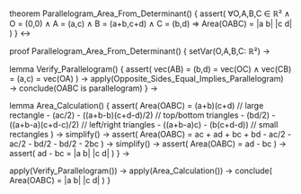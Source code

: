 theorem Parallelogram_Area_From_Determinant() {
  assert(
    ∀O,A,B,C ∈ ℝ² ∧
    O = (0,0) ∧ 
    A = (a,c) ∧
    B = (a+b,c+d) ∧ 
    C = (b,d) ⇒
    Area(OABC) = |a b|
                  |c d|
  )
} ↔

proof Parallelogram_Area_From_Determinant() {
  setVar(O,A,B,C: ℝ²) →
  
  lemma Verify_Parallelogram() {
    assert(
      vec(AB) = (b,d) = vec(OC) ∧
      vec(CB) = (a,c) = vec(OA)
    ) →
    apply(Opposite_Sides_Equal_Implies_Parallelogram) →
    conclude(OABC is parallelogram)
  } →

  lemma Area_Calculation() {
    assert(
      Area(OABC) = 
      (a+b)(c+d)                              // large rectangle
      - (ac/2) - ((a+b-b)(c+d-d)/2)          // top/bottom triangles
      - (bd/2) - ((a+b-a)(c+d-c)/2)          // left/right triangles
      - ((a+b-a)c) - (b(c+d-d))              // small rectangles
    ) →
    simplify() →
    assert(
      Area(OABC) = ac + ad + bc + bd - ac/2 - ac/2 - bd/2 - bd/2 - 2bc
    ) →
    simplify() →
    assert(
      Area(OABC) = ad - bc
    ) →
    assert(
      ad - bc = |a b|
                |c d|
    )
  } →
  
  apply(Verify_Parallelogram()) →
  apply(Area_Calculation()) →
  conclude(
    Area(OABC) = |a b|
                 |c d|
  )
}
